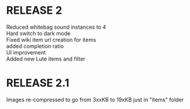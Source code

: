 #	RELEASE 2
Reduced whitebag sound instances to 4  
Hard switch to dark mode  
Fixed wiki item url creation for items  
added completion ratio  
UI improvement  
Added new Lute items and filter  
#	RELEASE 2.1
Images re-compressed to go from 3xxKB to 19xKB just in "items" folder
